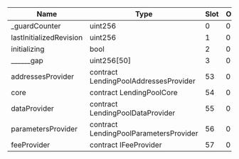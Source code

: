 |Name|Type|Slot|Offset|Bytes|Contract|
|-|-|-|-|-|-|
| _guardCounter           | uint256                                | 0    | 0      | 32    |LendingPool.sol:LendingPool|
| lastInitializedRevision | uint256                                | 1    | 0      | 32    |LendingPool.sol:LendingPool|
| initializing            | bool                                   | 2    | 0      | 1     |LendingPool.sol:LendingPool|
| ______gap               | uint256[50]                            | 3    | 0      | 1600  |LendingPool.sol:LendingPool|
| addressesProvider       | contract LendingPoolAddressesProvider  | 53   | 0      | 20    |LendingPool.sol:LendingPool|
| core                    | contract LendingPoolCore               | 54   | 0      | 20    |LendingPool.sol:LendingPool|
| dataProvider            | contract LendingPoolDataProvider       | 55   | 0      | 20    |LendingPool.sol:LendingPool|
| parametersProvider      | contract LendingPoolParametersProvider | 56   | 0      | 20    |LendingPool.sol:LendingPool|
| feeProvider             | contract IFeeProvider                  | 57   | 0      | 20    |LendingPool.sol:LendingPool|